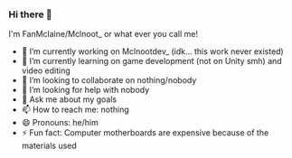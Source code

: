 ### Hi there 👋

I'm FanMclaine/Mclnoot_ or what ever you call me!

- 🔭 I’m currently working on Mclnootdev_ (idk... this work never existed)
- 🌱 I’m currently learning on game development (not on Unity smh) and video editing
- 👯 I’m looking to collaborate on nothing/nobody
- 🤔 I’m looking for help with nobody
- 💬 Ask me about my goals
- 📫 How to reach me: nothing
- 😄 Pronouns: he/him
- ⚡ Fun fact: Computer motherboards are expensive because of the materials used
